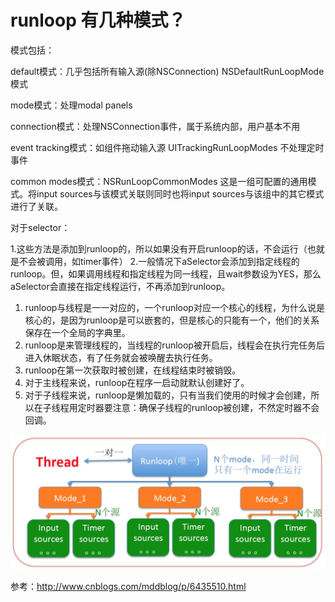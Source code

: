 # runloop 有几种模式？
模式包括：

default模式：几乎包括所有输入源(除NSConnection) NSDefaultRunLoopMode模式

mode模式：处理modal panels

connection模式：处理NSConnection事件，属于系统内部，用户基本不用

event tracking模式：如组件拖动输入源 UITrackingRunLoopModes 不处理定时事件

common modes模式：NSRunLoopCommonModes 这是一组可配置的通用模式。将input sources与该模式关联则同时也将input sources与该组中的其它模式进行了关联。


对于selector：

1.这些方法是添加到runloop的，所以如果没有开启runloop的话，不会运行（也就是不会被调用，如timer事件）
2.一般情况下aSelector会添加到指定线程的runloop。但，如果调用线程和指定线程为同一线程，且wait参数设为YES，那么aSelector会直接在指定线程运行，不再添加到runloop。
1. runloop与线程是一一对应的，一个runloop对应一个核心的线程，为什么说是核心的，是因为runloop是可以嵌套的，但是核心的只能有一个，他们的关系保存在一个全局的字典里。
2. runloop是来管理线程的，当线程的runloop被开启后，线程会在执行完任务后进入休眠状态，有了任务就会被唤醒去执行任务。
3. runloop在第一次获取时被创建，在线程结束时被销毁。
4. 对于主线程来说，runloop在程序一启动就默认创建好了。
5. 对于子线程来说，runloop是懒加载的，只有当我们使用的时候才会创建，所以在子线程用定时器要注意：确保子线程的runloop被创建，不然定时器不会回调。

![](media/15153803979261.jpg)


参考：http://www.cnblogs.com/mddblog/p/6435510.html


